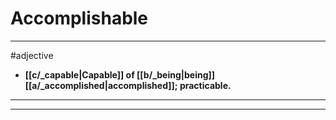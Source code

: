 # Accomplishable
---
#adjective
- **[[c/_capable|Capable]] of [[b/_being|being]] [[a/_accomplished|accomplished]]; practicable.**
---
---
